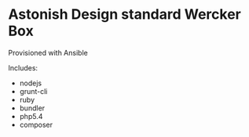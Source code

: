 # Astonish Design standard Wercker Box
Provisioned with Ansible

Includes:
- nodejs
- grunt-cli
- ruby
- bundler
- php5.4
- composer
